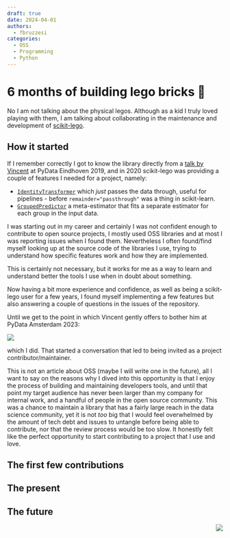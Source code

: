 ```yaml
---
draft: true
date: 2024-04-01
authors:
  - fbruzzesi
categories:
  - OSS
  - Programming
  - Python
---
```


# 6 months of building lego bricks 🧱

No I am not talking about the physical legos. Although as a kid I truly loved playing with them, I am talking about collaborating in the maintenance and development of [scikit-lego][scikit-lego].

<!-- more -->

## How it started

If I remember correctly I got to know the library directly from a [talk by Vincent][untitled12-talk] at PyData Eindhoven 2019, and in 2020 scikit-lego was providing a couple of features I needed for a project, namely:

- [`IdentityTransformer`][identity-transformer] which _just_ passes the data through, useful for pipelines - before `remainder="passthrough"` was a thing in scikit-learn.
- [`GroupedPredictor`][grouped-predictor] a meta-estimator that fits a separate estimator for each group in the input data.

I was starting out in my career and certainly I was not confident enough to contribute to open source projects, I mostly used OSS libraries and at most I was reporting issues when I found them. Nevertheless I often found/find myself looking up at the source code of the libraries I use, trying to understand how specific features work and how they are implemented.

This is certainly not necessary, but it works for me as a way to learn and understand better the tools I use when in doubt about something.

Now having a bit more experience and confidence, as well as being a scikit-lego user for a few years, I found myself implementing a few features but also answering a couple of questions in the issues of the repository.

Until we get to the point in which Vincent gently offers to bother him at PyData Amsterdam 2023:

<img src="../../../../..//images/2024-04-01-6-months-of-building-lego/vincent-offer.png">

which I did. That started a conversation that led to being invited as a project contributor/maintainer.

This is not an article about OSS (maybe I will write one in the future), all I want to say on the reasons why I dived into this opportunity is that I enjoy the process of building and maintaining developers tools, and until that point my target audience has never been larger than my company for internal work, and a handful of people in the open source community. This was a chance to maintain a library that has a fairly large reach in the data science community, yet it is not _too_ big that I would feel overwhelmed by the amount of tech debt and issues to untangle before being able to contribute, nor that the review process would be too slow. It honestly felt like the perfect opportunity to start contributing to a project that I use and love.

## The first few contributions

## The present

## The future



<img src="../../../../../images/written-by-human.svg" align="right">

[scikit-lego]: https://koaning.github.io/scikit-lego/
[untitled12-talk]: https://youtu.be/yXGCKqo5cEY?si=rUbBpniqAvu68PHi&t=1593
[identity-transformer]: https://koaning.github.io/scikit-lego/api/preprocessing/#sklego.preprocessing.identitytransformer.IdentityTransformer
[grouped-predictor]: https://koaning.github.io/scikit-lego/api/meta/#sklego.meta.grouped_predictor.GroupedPredictor
